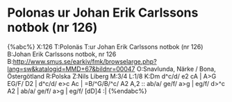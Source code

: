 # Polonas ur Johan Erik Carlssons notbok (nr 126)

{%abc%}
X:126
T:Polonäs
T:ur Johan Erik Carlssons notbok (nr 126)
B:Johan Erik Carlssons notbok, nr 126
B:http://www.smus.se/earkiv/fmk/browselarge.php?lang=sw&katalogid=MMD+67&bildnr=00047
O:Snavlunda, Närke / Bona, Östergötland
R:Polska
Z:Nils Liberg
M:3/4
L:1/8
K:Dm
d^c/d/ e2 cA | A>G EG/F/ D2 | d^c/d/ e>c Ac | =B/^G/B/^c/ A2 A,2 ::
ab/a/ ge/f/ a>g | eg/f/ d>^c A2 | ab/a/ ge/f/ a>g | eg/f/ [dD]4 :|
{%endabc%}
